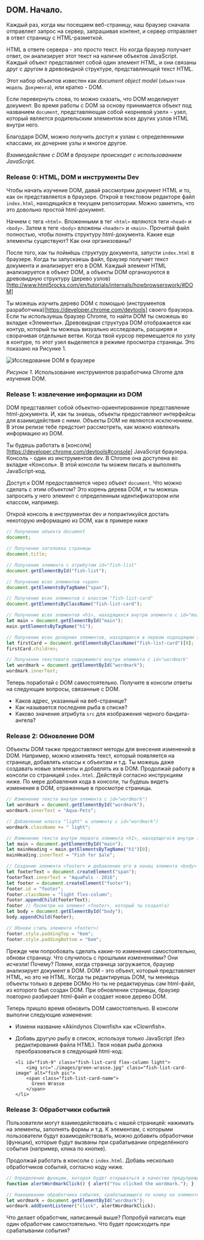 ## DOM. Начало.

Каждый раз, когда мы посещаем веб-страницу, наш браузер сначала отправляет запрос на сервер, запрашивая контент, и сервер отправляет в ответ страницу с HTML-разметкой.

HTML в ответе сервера - это просто текст. Но когда браузер получает ответ, он анализирует этот текст на наличие объектов JavaScript. Каждый объект представляет собой один элемент HTML, и они связаны друг с другом в древовидной структуре, представляющей текст HTML.

Этот набор объектов известен как  *document object model* (`объектная модель Документа`), или кратко - DOM.

Если перевернуть слова, то можно сказать, что DOM моделирует документ. Во время работы с DOM за основу принимается объект под названием `document`, представляющая собой «корневой узел» - узел, который является родительским элементом всех других узлов HTML внутри него.

Благодаря DOM, можно получить доступ к узлам с определенными классами, их дочерние узлы и многое другое. 

*Взаимодействие с DOM в браузере происходит с использованием JavaScript.*

### Release 0: HTML, DOM и инструменты Dev

Чтобы начать изучение DOM, давай рассмотрим документ HTML и то, как он представляется в браузере. 
Открой в текстовом редакторе файл `index.html`, находящийся в текущем репозитории. Можно заметить, что это довольно простой html-документ. 

Начнем с тега `<html>`. Вложенными в тег `<html>` являются теги `<head>` и `<body>`. Затем в теге `<body>` вложены `<header>` и `<main>`. Прочитай файл полностью, чтобы понять структуру html-документа. Какие еще элементы существуют? Как они организованы?

После того, как ты поймёшь структуру документа, запусти `index.html` в браузере. Когда ты запускаешь файл, браузер получает текст документа и анализирует его в DOM. Каждый элемент HTML анализируется в объект DOM, а объекты DOM организуются в древовидную структуру (дерево узлов)[http://www.html5rocks.com/en/tutorials/internals/howbrowserswork/#DOM]

Ты можешь изучить дерево DOM с помощью (инструментов разработчика)[https://developer.chrome.com/devtools] своего браузера. Если ты используешь браузер Chrome, то найти DOM ты сможешь во вкладке «Элементы». Древовидная структура DOM отображается как контур, который ты можешь визуально исследовать, расширяя и сворачивая отдельные ветви. Когда твой курсор перемещается по узлу в контуре, то этот узел выделяется в режиме просмотра страницы. Это показано на Рисунке 1.

![Исследование DOM в браузере](aquapals-dev-tools.gif)

*Рисунок 1*. Использование инструментов разработчика Chrome для изучения DOM.

### Release 1: извлечение информации из DOM

DOM представляет собой объектно-ориентированное представление html-документа. И, как ты знаешь, объекты предоставляют интерфейсы для взаимодействия с ними. Объекты DOM не являются исключением. В этом релизе тебе предстоит рассмотреть, как можно извлекать информацию из DOM.

Ты будешь работать в [консоли][https://developer.chrome.com/devtools#console] JavaScript браузера. Консоль - один из инструментов dev. В Chrome она доступена во вкладке «Консоль». В этой консоли ты можем писать и выполнять JavaScript-код.

Доступ к DOM предоставляется через объект `document`. Что можно сделать с этим объектом? Это корень дерева DOM, и ты можешь запросить у него элемент с определенным идентификатором или классом, например.

Открой консоль в инструментах dev и попрактикуйся достать некоторую информацию из DOM, как в примере ниже

```javascript
// Получение объекта document
document;

// Получение заголовка страницы
document.title;

// Получение элемента с атрибутом id="fish-list"
document.getElementById("fish-list");

// Получение всех элементов <span>
document.getElementsByTagName("span");

// Получение всех элементов с классом "fish-list-card"
document.getElementsByClassName("fish-list-card");

// Получение всех элементов <h1>, находящихся внутри элемента с id="main"
let main = document.getElementById("main");
main.getElementsByTagName("h1");

// Получение всех дочерних элементов, находящихся в первом подходящем элементе с классом "fish-list-card"
let firstCard = document.getElementsByClassName("fish-list-card")[0];
firstCard.children;

// Получение текстового содержимого внутри элемента с id="wordmark"
let wordmark = document.getElementById("wordmark");
wordmark.innerText;
```

Теперь поработай с DOM самостоятельно. Получите в консоли ответы на следующие вопросы, связанные с DOM.

- Каков адрес, указанный на веб-странице?
- Как называется последняя рыба в списке?
- Каково значение атрибута `src` для изображения черного бандита-ангела?

### Release 2: Обновление DOM

Объекты DOM также предоставляют методы для внесения изменений в DOM. Например, можно изменять текст, который появляется на странице, добавлять классы к объектам и т.д. Ты можешь даже создавать новые элементы и добавлять их в DOM. Продолжай работу в консоли со страницей `index.html`. Действуй согласно инструкциям ниже. По мере добавления кода в консоли, ты будешь видеть изменения в DOM, отраженные в просмотре страницы.

```javascript
// Изменение текста внутри элемента с id="wordmark")
let wordmark = document.getElementById("wordmark");
wordmark.innerText = "Aqua-Pets";

// Добавление класса "light" к элементу с id="wordmark")
wordmark.className += " light";

// Изменение текста внутри первого элемента <h1>, находящегося внутри элемента с id="main")
let main = document.getElementById("main");
let mainHeading = main.getElementsByTagName("h1")[0];
mainHeading.innerText = "Fish for $ale";

// Создание элемента <footer> и добавление его в конец элемента <body>
let footerText = document.createElement("span");
footerText.innerText = "AquaPals - 2016";
let footer = document.createElement("footer");
footer.id = "footer";
footer.className = "light flex-column";
footer.appendChild(footerText);
footer // Посмотри на элемент <footer>, который ты создал(а)
let body = document.getElementById("body");
body.appendChild(footer);

// Обнови стиль элемента <footer>)
footer.style.paddingTop = "6em";
footer.style.paddingBottom = "6em";
```

Прежде чем попробовать сделать какие-то изменения самостоятельно, обнови страницу. Что случилось с прошлыми изменениями? Они исчезли! Почему? Помни, когда страница загружается, браузер анализирует документ в DOM. DOM - это объект, который представляет HTML, но это не HTML. Когда ты редактируешь DOM, ты меняешь объекты только в дереве DOMю Но ты не редактируешь сам html-файл, из которого был создан DOM. При обновлении страницы, браузер повторно разбирает html-файл и создает новое дерево DOM.

Теперь пришло время обновить DOM самостоятельно. В консоли выполни следующие изменения:

- Измени название «Akindynos Clownfish» как «Clownfish».
- Добавь другую рыбу в список, используя только JavaScript (без редактирования файла HTML). Твоя новая рыба должна преобразоваться в следующий html-код:

  ```
  <li id="fish-9" class="fish-list-card flex-column light">
      <img src="./images/green-wrasse.jpg" class="fish-list-card-image" alt="fish pic">
      <span class="fish-list-card-name">
        Green Wrasse
      </span>
  </li>
  ```

### Release 3: Обработчики событий

Пользователи могут взаимодействовать с нашей страницей: нажимать на элементы, заполнять формы и т.д. К элементам, с которыми пользователи будут взаимодействовать, можно добавить обработчики (функции), которые будут вызваны при срабатывании определённого события (например, клика по кнопке).

Продолжай работать в консоли с `index.html`. Добавь несколько обработчиков событий, согласно коду ниже.

```javascript
// Определение функции, которая будет открываться в качестве предупреждения)
function alertWordmarkClick() { alert("You clicked the wordmark."); }

// Навешивание обработчика события, срабатывающего по клику на элементе с id="wordmark"
let wordmark = document.getElementById("wordmark");
wordmark.addEventListener("click", alertWordmarkClick);
```

Что делает обработчик, написанный выше? Попробуй написать еще один обработчик самостоятельно. Что будет происходить при срабатывании события?
